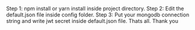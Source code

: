 Step 1: npm install or yarn install inside project directory. 
Step 2: Edit the default.json file inside config folder. 
Step 3: Put your mongodb connection string and write jwt secret inside default.json file. 
Thats all. Thank you
